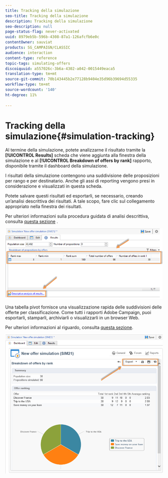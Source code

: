 ```yaml
---
title: Tracking della simulazione
seo-title: Tracking della simulazione
description: Tracking della simulazione
seo-description: null
page-status-flag: never-activated
uuid: 8979eb5b-596b-4308-87a1-126afcfb6e0c
contentOwner: sauviat
products: SG_CAMPAIGN/CLASSIC
audience: interaction
content-type: reference
topic-tags: simulating-offers
discoiquuid: a557026c-3b6a-4302-a042-0015449eaca5
translation-type: tm+mt
source-git-commit: 70b143445b2e77128b9404e35d96b39694d55335
workflow-type: tm+mt
source-wordcount: '140'
ht-degree: 11%

---
```



# Tracking della simulazione{#simulation-tracking}

Al termine della simulazione, potete analizzarne il risultato tramite la **[!UICONTROL Results]** scheda che viene aggiunta alla finestra della simulazione e al **[!UICONTROL Breakdown of offers by rank]** rapporto, disponibile tramite il dashboard della simulazione.

I risultati della simulazione contengono una suddivisione delle proposizioni per rango e per destinatario. Anche gli assi di reporting vengono presi in considerazione e visualizzati in questa scheda.

Potete salvare questi risultati ed esportarli, se necessario, creando un’analisi descrittiva dei risultati. A tale scopo, fare clic sul collegamento appropriato nella finestra dei risultati.

Per ulteriori informazioni sulla procedura guidata di analisi descrittiva, consulta [questa sezione](../../reporting/using/about-descriptive-analysis.md) .

![](assets/offer_simulation_012.png)

Una tabella pivot fornisce una visualizzazione rapida delle suddivisioni delle offerte per classificazione. Come tutti i rapporti  Adobe Campaign, puoi esportarli, stamparli, archiviarli o visualizzarli in un browser Web.

Per ulteriori informazioni al riguardo, consulta [questa sezione](../../reporting/using/actions-on-reports.md).

![](assets/offer_simulation_013.png)

